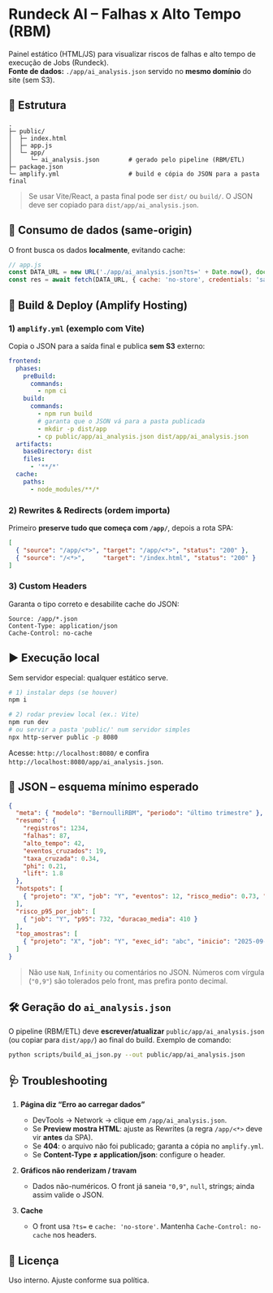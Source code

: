 # Rundeck AI – Falhas x Alto Tempo (RBM)

Painel estático (HTML/JS) para visualizar riscos de falhas e alto tempo de execução de Jobs (Rundeck).  
**Fonte de dados:** `./app/ai_analysis.json` servido no **mesmo domínio** do site (sem S3).

## 📁 Estrutura

```
.
├─ public/
│  ├─ index.html
│  ├─ app.js
│  └─ app/
│     └─ ai_analysis.json        # gerado pelo pipeline (RBM/ETL)
├─ package.json
└─ amplify.yml                   # build e cópia do JSON para a pasta final
```

> Se usar Vite/React, a pasta final pode ser `dist/` ou `build/`. O JSON deve ser copiado para `dist/app/ai_analysis.json`.

## 🔌 Consumo de dados (same-origin)

O front busca os dados **localmente**, evitando cache:

```js
// app.js
const DATA_URL = new URL('./app/ai_analysis.json?ts=' + Date.now(), document.baseURI);
const res = await fetch(DATA_URL, { cache: 'no-store', credentials: 'same-origin' });
```

## 🔧 Build & Deploy (Amplify Hosting)

### 1) `amplify.yml` (exemplo com Vite)
Copia o JSON para a saída final e publica **sem S3** externo:

```yaml
frontend:
  phases:
    preBuild:
      commands:
        - npm ci
    build:
      commands:
        - npm run build
        # garanta que o JSON vá para a pasta publicada
        - mkdir -p dist/app
        - cp public/app/ai_analysis.json dist/app/ai_analysis.json
  artifacts:
    baseDirectory: dist
    files:
      - '**/*'
  cache:
    paths:
      - node_modules/**/*
```

### 2) Rewrites & Redirects (ordem importa)

Primeiro **preserve tudo que começa com `/app/`**, depois a rota SPA:

```json
[
  { "source": "/app/<*>", "target": "/app/<*>", "status": "200" },
  { "source": "/<*>",     "target": "/index.html", "status": "200" }
]
```

### 3) Custom Headers

Garanta o tipo correto e desabilite cache do JSON:

```
Source: /app/*.json
Content-Type: application/json
Cache-Control: no-cache
```

## ▶️ Execução local

Sem servidor especial: qualquer estático serve.

```bash
# 1) instalar deps (se houver)
npm i

# 2) rodar preview local (ex.: Vite)
npm run dev
# ou servir a pasta 'public/' num servidor simples
npx http-server public -p 8080
```

Acesse: `http://localhost:8080/` e confira `http://localhost:8080/app/ai_analysis.json`.

## 🧪 JSON – esquema mínimo esperado

```json
{
  "meta": { "modelo": "BernoulliRBM", "periodo": "último trimestre" },
  "resumo": {
    "registros": 1234,
    "falhas": 87,
    "alto_tempo": 42,
    "eventos_cruzados": 19,
    "taxa_cruzada": 0.34,
    "phi": 0.21,
    "lift": 1.8
  },
  "hotspots": [
    { "projeto": "X", "job": "Y", "eventos": 12, "risco_medio": 0.73, "risco_p95": 0.92, "duracao_media_s": 410 }
  ],
  "risco_p95_por_job": [
    { "job": "Y", "p95": 732, "duracao_media": 410 }
  ],
  "top_amostras": [
    { "projeto": "X", "job": "Y", "exec_id": "abc", "inicio": "2025-09-17T10:00:00Z", "status": "FAILED", "duracao_s": 930, "risco": 0.92 }
  ]
}
```

> Não use `NaN`, `Infinity` ou comentários no JSON. Números com vírgula (`"0,9"`) são tolerados pelo front, mas prefira ponto decimal.

## 🛠️ Geração do `ai_analysis.json`

O pipeline (RBM/ETL) deve **escrever/atualizar** `public/app/ai_analysis.json` (ou copiar para `dist/app/`) ao final do build. Exemplo de comando:

```bash
python scripts/build_ai_json.py --out public/app/ai_analysis.json
```

## 🩺 Troubleshooting

1. **Página diz “Erro ao carregar dados”**  
   - DevTools → Network → clique em `/app/ai_analysis.json`.  
   - Se **Preview mostra HTML**: ajuste as Rewrites (a regra `/app/<*>` deve vir **antes** da SPA).  
   - Se **404**: o arquivo não foi publicado; garanta a cópia no `amplify.yml`.  
   - Se **Content-Type ≠ application/json**: configure o header.

2. **Gráficos não renderizam / travam**  
   - Dados não-numéricos. O front já saneia `"0,9"`, `null`, strings; ainda assim valide o JSON.

3. **Cache**  
   - O front usa `?ts=` e `cache: 'no-store'`. Mantenha `Cache-Control: no-cache` nos headers.

## 📜 Licença

Uso interno. Ajuste conforme sua política.
